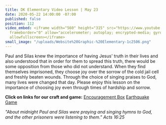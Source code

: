 ```yaml
---
title: DK Elementary Video Lesson | May 23
date: 2020-05-22 14:00:00 -07:00
published: false
position: 112
video_embed: <iframe width="560" height="315" src="https://www.youtube.com/embed/rtLVB4HaoOc"
  frameborder="0" allow="accelerometer; autoplay; encrypted-media; gyroscope; picture-in-picture"
  allowfullscreen></iframe>
small_image: "/uploads/Website%20Graphic-%20Elementary-1c2506.png"
---
```


Paul and Silas knew the importance of having Jesus' truth in their lives and also understood that in order for them to spread this truth, there would be some opposition from those who did not understand. When they find themselves imprisoned, they choose joy over the sorrow of the cold jail cell and freshly beaten wounds. Through the choice of singing praises to God, many lives were changed that day. Please enjoy this lesson on the importance of choosing joy even through times of hardship and sorrow. 

**Click on links for our craft and game:**
[Encouragement Box](https://drive.google.com/file/d/1XpbitGCYT0xHDE6rwSI-XqAGBFrfbUiT/view?usp=sharing)
[Earthquake Game](https://drive.google.com/file/d/1CDQ3XK_VLhhOwcsNpUrC07qQnOZnoOQv/view?usp=sharing)

*"About midnight Paul and Silas were praying and singing hymns to God, and the other prisoners were listening to them." Acts 16:25*